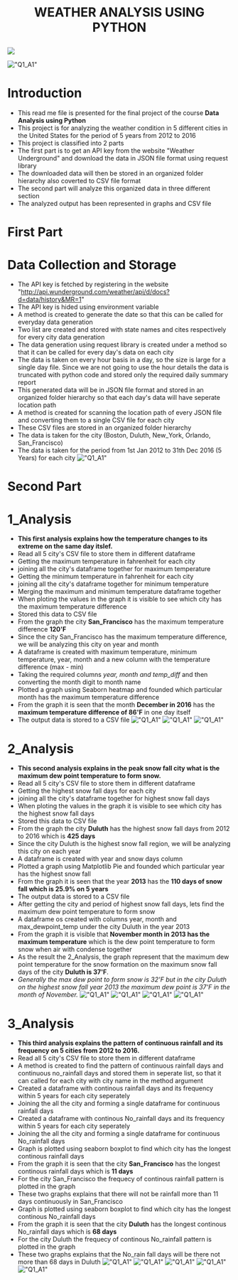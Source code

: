# <p align="center">WEATHER ANALYSIS USING PYTHON
<img src="http://Output/Pictures/usa3.png"></p>
!["Q1_A1"](Output/Pictures/usa3.png)
# Introduction
- This read me file is presented for the final project of the course **Data Analysis using Python**
- This project is for analyzing the weather condition in 5 different cities in the United States for the period of 5 years from 2012 to 2016
- This project is classified into 2 parts
- The first part is to get an API key from the website "Weather Underground" and download the data in JSON file format using request library
- The downloaded data will then be stored in an organized folder hierarchy also coverted to CSV file format
- The second part will analyze this organized data in three different section
- The analyzed output has been represented in graphs and CSV file
# First Part
# Data Collection and Storage
- The API key is fetched by registering in the website "http://api.wunderground.com/weather/api/d/docs?d=data/history&MR=1"
- The API key is hided using environment variable
- A method is created to generate the date so that this can be called for everyday data generation
- Two list are created and stored with state names and cites respectively for every city data generation
- The data generation using request library is created under a method so that it can be called for every day's data on each city
- The data is taken on every hour basis in a day, so the size is large for a single day file. Since we are not going to use the hour details the data is truncated with python code and stored only the required daily summary report
- This generated data will be in JSON file format and stored in an organized folder hierarchy so that each day's data will have seperate location path
- A method is created for scanning the location path of every JSON file and converting them to a single CSV file for each city
- These CSV files are stored in an organized folder hierarchy
- The data is taken for the city (Boston, Duluth, New_York, Orlando, San_Francisco)
- The data is taken for the period from 1st Jan 2012 to 31th Dec 2016 (5 Years) for each city
!["Q1_A1"](Output/Pictures/storage.png)
# Second Part
# 1_Analysis
 

- **This first analysis explains how the temperature changes to its extreme on the same day itslef.**
- Read all 5 city's CSV file to store them in different dataframe
- Getting the maximum temperature in fahrenheit for each city 
- joining all the city's dataframe together for maximum temperature
- Getting the minimum temperature in fahrenheit for each city 
- joining all the city's dataframe together for minimum temperature
- Merging the maximum and minimum temperature dataframe together
- When ploting the values in the graph it is visible to see which city has the maximum temperature difference
- Stored this data to CSV file
- From the graph the city **San_Francisco** has the maximum temperature difference **120'F**
- Since the city San_Francisco has the maximum temperature difference, we will be analyzing this city on year and month
- A dataframe is created with maximum temperature, minimum temperature, year, month and a new column with the temperature difference (max - min)
- Taking the required columns *year, month and temp_diff* and then converting the month digit to month name
- Plotted a graph using Seaborn heatmap and founded which particular month has the maximum temperature difference
- From the graph it is seen that the month **December in 2016** has the **maximum temperature difference of 86'F** in one day itself
- The output data is stored to a CSV file
!["Q1_A1"](Output/1_Analysis/Pictures/City_Temperature.png)
!["Q1_A1"](Output/1_Analysis/Pictures/YearMonth_Temperature.png)
!["Q1_A1"](Output/1_Analysis/Pictures/edited.png)
# 2_Analysis
- **This second analysis explains in the peak snow fall city what is the maximum dew point temperature to form snow.**
- Read all 5 city's CSV file to store them in different dataframe
- Getting the highest snow fall days for each city 
- joining all the city's dataframe together for highest snow fall days
- When ploting the values in the graph it is visible to see which city has the highest snow fall days
- Stored this data to CSV file
- From the graph the city **Duluth** has the highest snow fall days from 2012 to 2016 which is **425 days**
- Since the city Duluth is the highest snow fall region, we will be analyzing this city on each year 
- A dataframe is created with year and snow days column
- Plotted a graph using Matplotlib Pie and founded which particular year has the highest snow fall
- From the graph it is seen that the year **2013** has the **110 days of snow fall which is 25.9% on 5 years**
- The output data is stored to a CSV file
- After getting the city and period of highest snow fall days, lets find the maximum dew point temperature to form snow
- A dataframe os created with columns year, month and max_dewpoint_temp under the city Duluth in the year 2013
- From the graph it is visible that **November month in 2013 has the maximum temperature** which is the dew point temperature to form snow when air with condense together
- As the result the 2_Analysis, the graph represent that the maximum dew point temperature for the snow formation on the maximum snow fall days of the city **Duluth is 37'F**.
- *Generally the max dew point to form snow is 32'F but in the city Duluth on the highest snow fall year 2013 the maximum dew point is 37'F in the month of November.*
!["Q1_A1"](Output/2_Analysis/Pictures/City_SnowDays.png)
!["Q1_A1"](Output/2_Analysis/Pictures/Year_SnowDays.png)
!["Q1_A1"](Output/2_Analysis/Pictures/Month_SnowDays.png)
!["Q1_A1"](Output/2_Analysis/Pictures/edited.png)
# 3_Analysis
- **This third analysis explains the pattern of continuous rainfall and its frequency on 5 cities from 2012 to 2016.**
- Read all 5 city's CSV file to store them in different dataframe
- A method is created to find the pattern of continuous rainfall days and continuous no_rainfall days and stored them in seperate list, so that it can called for each city with city name in the method argument
- Created a dataframe with continous rainfall days and its frequency within 5 years for each city seperately
- Joining the all the city and forming a single dataframe for continuous rainfall days
- Created a dataframe with continous No_rainfall days and its frequency within 5 years for each city seperately
- Joining the all the city and forming a single dataframe for continuous No_rainfall days
- Graph is plotted using seaborn boxplot to find which city has the longest continous rainfall days
- From the graph it is seen that the city **San_Francisco** has the longest continous rainfall days which is **11 days**
- For the city San_Francisco the frequecy of continous rainfall pattern is plotted in the graph 
- These two graphs explains that there will not be rainfall more than 11 days continuously in San_Francisco
- Graph is plotted using seaborn boxplot to find which city has the longest continous No_rainfall days
- From the graph it is seen that the city **Duluth** has the longest continous No_rainfall days which is **68 days**
- For the city Duluth the frequecy of continous No_rainfall pattern is plotted in the graph 
- These two graphs explains that the No_rain fall days will be there not more than 68 days in Duluth
!["Q1_A1"](Output/3_Analysis/Pictures/Continuous_RainCity.png)
!["Q1_A1"](Output/3_Analysis/Pictures/Continuous_RainFrequency.png)
!["Q1_A1"](Output/3_Analysis/Pictures/Continuous_RainCity.png)
!["Q1_A1"](Output/3_Analysis/Pictures/Continuous_NoRainFrequency.png)
!["Q1_A1"](Output/3_Analysis/Pictures/edited.png)
